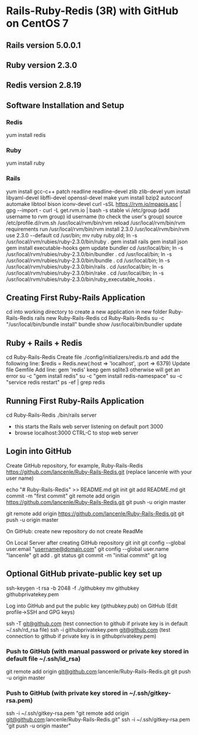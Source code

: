 # Rails-Ruby-Redis (3R) with GitHub on CentOS 7
## Rails version 5.0.0.1
## Ruby version 2.3.0
## Redis version 2.8.19

## Software Installation and Setup
### Redis
yum install redis

### Ruby
yum install ruby

### Rails
yum install gcc-c++ patch readline readline-devel zlib zlib-devel
yum install libyaml-devel libffi-devel openssl-devel make
yum install bzip2 autoconf automake libtool bison iconv-devel
curl -sSL https://rvm.io/mpapis.asc | gpg --import -
curl -L get.rvm.io | bash -s stable
vi /etc/group (add username to rvm group)
id username (to check the user's group)
source /etc/profile.d/rvm.sh
/usr/local/rvm/bin/rvm reload
/usr/local/rvm/bin/rvm requirements run
/usr/local/rvm/bin/rvm install 2.3.0
/usr/local/rvm/bin/rvm use 2.3.0 --default
cd /usr/bin; mv ruby ruby.old; ln -s /usr/local/rvm/rubies/ruby-2.3.0/bin/ruby .
gem install rails
gem install json
gem install executable-hooks
gem update bundler
cd /usr/local/bin; ln -s /usr/local/rvm/rubies/ruby-2.3.0/bin/bundler .
cd /usr/local/bin; ln -s /usr/local/rvm/rubies/ruby-2.3.0/bin/bundle .
cd /usr/local/bin; ln -s /usr/local/rvm/rubies/ruby-2.3.0/bin/rails .
cd /usr/local/bin; ln -s /usr/local/rvm/rubies/ruby-2.3.0/bin/rake .
cd /usr/local/bin; ln -s /usr/local/rvm/rubies/ruby-2.3.0/bin/ruby_executable_hooks .



## Creating First Ruby-Rails Application
cd into working directory to create a new application in new folder Ruby-Rails-Redis
rails new Ruby-Rails-Redis
cd Ruby-Rails-Redis
su -c "/usr/local/bin/bundle install"
bundle show
/usr/local/bin/bundler update


## Ruby + Rails + Redis
cd Ruby-Rails-Redis
Create file ./config/initializers/redis.rb and add the following line:
  $redis = Redis.new(:host => 'localhost', :port => 6379)
Update file Gemfile
  Add line:  gem 'redis'
  keep gem sqlite3 otherwise will get an error
su -c "gem install redis"
su -c "gem install redis-namespace"
su -c "service redis restart"
ps -ef | grep redis


## Running First Ruby-Rails Application
cd Ruby-Rails-Redis
./bin/rails server
   - this starts the Rails web server listening on default port 3000
   - browse localhost:3000
CTRL-C to stop web server



## Login into GitHub
Create GitHub repository, for example, Ruby-Rails-Redis
https://github.com/lancenle/Ruby-Rails-Redis.git (replace lancenle with your user name)

echo "# Ruby-Rails-Redis" >> README.md
git init
git add README.md
git commit -m "first commit"
git remote add origin https://github.com/lancenle/Ruby-Rails-Redis.git
git push -u origin master

git remote add origin https://github.com/lancenle/Ruby-Rails-Redis.git
git push -u origin master




On GitHub:
create new repository
do not create ReadMe


On Local Server after creating GitHub repository
git init
git config --global user.email "username@domain.com"
git config --global user.name "lancenle" 
git add .
git status
git commit -m "initial commit"
git log


## Optional GitHub private-public key set up
ssh-keygen -t rsa -b 2048 -f ./githubkey
mv githubkey githubprivatekey.pem

Log into GitHub and put the public key (githubkey.pub) on GitHub (Edit profile->SSH and GPG keys)

ssh -T git@github.com (test connection to github if private key is in default ~/.ssh/rd_rsa file)
ssh -i githubprivatekey.pem git@github.com  (test connection to github if private key is in githubprivatekey.pem)



### Push to GitHub (with manual password or private key stored in default file ~/.ssh/id_rsa)
git remote add origin git@github.com:lancenle/Ruby-Rails-Redis.git
git push -u origin master


### Push to GitHub (with private key stored in ~/.ssh/gitkey-rsa.pem)
ssh -i ~/.ssh/gitkey-rsa.pem "git remote add origin git@github.com:lancenle/Ruby-Rails-Redis.git"
ssh -i ~/.ssh/gitkey-rsa.pem "git push -u origin master"
